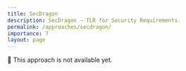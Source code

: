 ```yaml
---
title: SecDragon
description: SecDragon – TLR for Security Requirements.
permalink: /approaches/secdragon/
importance: 7
layout: page
---
```


🚧 This approach is not available yet.
